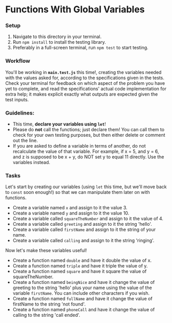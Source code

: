 # Functions With Global Variables

### Setup

1. Navigate to this directory in your terminal.
2. Run `npm install` to install the testing library.
3. Preferably in a full-screen terminal, run `npm test` to start testing.


### Workflow

You'll be working in **`main.test.js`** this time!, creating the variables needed with the values asked for, according to the specifications given in the tests. Check your terminal for feedback on which aspect of the problem you have yet to complete, and read the specifications' actual code implementation for extra help; it makes explicit exactly what outputs are expected given the test inputs.


### Guidelines:

* This time, **declare your variables using `let`**!
* Please do **not** call the functions; just declare them! You can call them to check for your own testing purposes, but then either delete or comment out the line.
* If you are asked to define a variable in terms of another, do not recalculate the value of that variable. For example, if x = 5, and y = 6, and z is supposed to be x + y, do NOT set y to equal 11 directly. Use the variables instead.


### Tasks

Let's start by creating our variables (using `let` this time, but we'll move back to `const` soon enough!) so that we can manipulate them later on with functions. 

* Create a variable named `x` and assign to it the value 3.
* Create a variable named `y` and assign to it the value 10.
* Create a variable called `squareTheNumber` and assign to it the value of 4.
* Create a variable called  `greeting` and  assign to it the string 'hello'.
* Create a variable called  `firstName` and assign to it the string of your name.
* Create a variable called  `calling` and assign to it the string 'ringing'.



Now let's make these variables useful!

* Create a function named  `double` and have it double the value of x.
* Create a function named  `triple` and have it triple the value of y.
* Create a function named  `square` and have it square the value of squareTheNumber.
* Create a function named  `beingNice` and have it change the value of greeting to the string 'hello' plus your name using the value of the variable `firstName`. You can include other characters if you wish.
* Create a function named  `fullName` and have it change the value of firstName to the string 'not found'.
* Create a function named  `phoneCall` and have it change the value of calling to the string 'call ended'.


